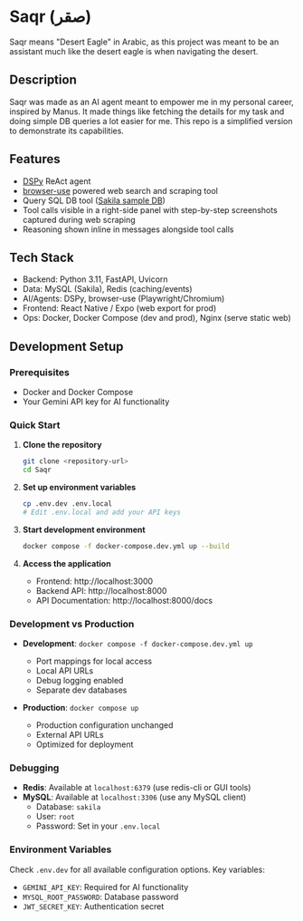 # Saqr (صقر)

Saqr means "Desert Eagle" in Arabic, as this project was meant to be an assistant much like the desert eagle is when navigating the desert.

## Description
Saqr was made as an AI agent meant to empower me in my personal career, inspired by Manus. It made things like fetching the details for my task and doing simple DB queries a lot easier for me. This repo is a simplified version to demonstrate its capabilities.

## Features
- [DSPy](https://dspy.ai/) ReAct agent
- [browser-use](https://browser-use.com/) powered web search and scraping tool
- Query SQL DB tool ([Sakila sample DB](https://dev.mysql.com/doc/sakila/en/))
- Tool calls visible in a right-side panel with step-by-step screenshots captured during web scraping
- Reasoning shown inline in messages alongside tool calls

## Tech Stack
- Backend: Python 3.11, FastAPI, Uvicorn
- Data: MySQL (Sakila), Redis (caching/events)
- AI/Agents: DSPy, browser-use (Playwright/Chromium)
- Frontend: React Native / Expo (web export for prod)
- Ops: Docker, Docker Compose (dev and prod), Nginx (serve static web)

## Development Setup

### Prerequisites
- Docker and Docker Compose
- Your Gemini API key for AI functionality

### Quick Start
1. **Clone the repository**
   ```bash
   git clone <repository-url>
   cd Saqr
   ```

2. **Set up environment variables**
   ```bash
   cp .env.dev .env.local
   # Edit .env.local and add your API keys
   ```

3. **Start development environment**
   ```bash
   docker compose -f docker-compose.dev.yml up --build
   ```

4. **Access the application**
   - Frontend: http://localhost:3000
   - Backend API: http://localhost:8000
   - API Documentation: http://localhost:8000/docs

### Development vs Production
- **Development**: `docker compose -f docker-compose.dev.yml up`
  - Port mappings for local access
  - Local API URLs
  - Debug logging enabled
  - Separate dev databases
  
- **Production**: `docker compose up`
  - Production configuration unchanged
  - External API URLs
  - Optimized for deployment

### Debugging
- **Redis**: Available at `localhost:6379` (use redis-cli or GUI tools)
- **MySQL**: Available at `localhost:3306` (use any MySQL client)
  - Database: `sakila`
  - User: `root` 
  - Password: Set in your `.env.local`

### Environment Variables
Check `.env.dev` for all available configuration options. Key variables:
- `GEMINI_API_KEY`: Required for AI functionality
- `MYSQL_ROOT_PASSWORD`: Database password
- `JWT_SECRET_KEY`: Authentication secret
